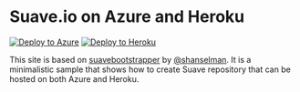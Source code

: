 # Suave.io on Azure and Heroku

[![Deploy to Azure](http://azuredeploy.net/deploybutton.png)](https://azuredeploy.net/)
[![Deploy to Heroku](https://www.herokucdn.com/deploy/button.png)](https://heroku.com/deploy)

This site is based on [suavebootstrapper](https://github.com/shanselman/suavebootstrapper) by 
[@shanselman](http://github.com/shanselman). It is a minimalistic sample that shows how to
create Suave repository that can be hosted on both Azure and Heroku.

